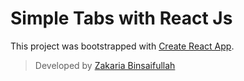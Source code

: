 # Simple Tabs with React Js

This project was bootstrapped with [Create React App](https://github.com/facebook/create-react-app).

> Developed by [Zakaria Binsaifullah](https://makegutenblock.com)
